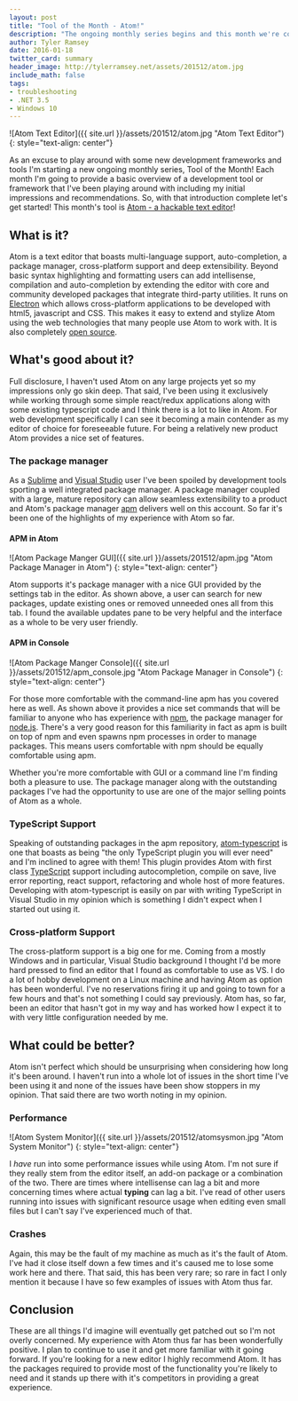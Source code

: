 ```yaml
---
layout: post
title: "Tool of the Month - Atom!"
description: "The ongoing monthly series begins and this month we're covering Atom"
author: Tyler Ramsey
date: 2016-01-18
twitter_card: summary
header_image: http://tylerramsey.net/assets/201512/atom.jpg
include_math: false
tags:
- troubleshooting
- .NET 3.5
- Windows 10
---
```


![Atom Text Editor]({{ site.url }}/assets/201512/atom.jpg "Atom Text Editor")
{: style="text-align: center"}

As an excuse to play around with some new development frameworks and tools I'm starting a new ongoing monthly series, Tool of the Month! Each month I'm going to provide a basic overview of a development tool or framework that I've been playing around with including my initial impressions and recommendations. So, with that introduction complete let's get started! This month's tool is [Atom - a hackable text editor](https://atom.io/)!


## What is it?

Atom is a text editor that boasts multi-language support, auto-completion, a package manager, cross-platform support and deep extensibility. Beyond basic syntax highlighting and formatting users can add intellisense, compilation and auto-completion by extending the editor with core and community developed packages that integrate third-party utilities. It runs on [Electron](http://electron.atom.io/) which allows cross-platform applications to be developed with html5, javascript and CSS. This makes it easy to extend and stylize Atom using the web technologies that many people use Atom to work with. It is also completely [open source](https://github.com/atom/atom).

<!-- excerpt -->

## What's good about it?

Full disclosure, I haven't used Atom on any large projects yet so my impressions only go skin deep. That said, I've been using it exclusively while working through some simple react/redux applications along with some existing typescript code and I think there is a lot to like in Atom. For web development specifically I can see it becoming a main contender as my editor of choice for foreseeable future. For being a relatively new product Atom provides a nice set of features.

### The package manager

As a [Sublime](http://www.sublimetext.com/) and [Visual Studio](https://www.visualstudio.com) user I've been spoiled by development tools sporting a well integrated package manager. A package manager coupled with a large, mature repository can allow seamless extensibility to a product and Atom's package manager [apm](https://github.com/atom/apm) delivers well on this account. So far it's been one of the highlights of my experience with Atom so far.

#### APM in Atom
![Atom Package Manger GUI]({{ site.url }}/assets/201512/apm.jpg "Atom Package Manager in Atom")
{: style="text-align: center"}

Atom supports it's package manager with a nice GUI provided by the settings tab in the editor. As shown above, a user can search for new packages, update existing ones or removed unneeded ones all from this tab. I found the available updates pane to be very helpful and the interface as a whole to be very user friendly.

#### APM in Console

![Atom Package Manger Console]({{ site.url }}/assets/201512/apm_console.jpg "Atom Package Manager in Console")
{: style="text-align: center"}

For those more comfortable with the command-line apm has you covered here as well. As shown above it provides a nice set commands that will be familiar to anyone who has experience with [npm](https://www.npmjs.com/), the package manager for [node.js](https://nodejs.org/en/). There's a very good reason for this familiarity in fact as apm is built on top of npm and even spawns npm processes in order to manage packages. This means users comfortable with npm should be equally comfortable using apm.

Whether you're more comfortable with GUI or a command line I'm finding both a pleasure to use. The package manager along with the outstanding packages I've had the opportunity to use are one of the major selling points of Atom as a whole.

### TypeScript Support

Speaking of outstanding packages in the apm repository, [atom-typescript](https://atom.io/packages/atom-typescript) is one that boasts as being "the only TypeScript plugin you will ever need" and I'm inclined to agree with them! This plugin provides Atom with first class [TypeScript](http://www.typescriptlang.org/) support including autocompletion, compile on save, live error reporting, react support, refactoring and whole host of more features. Developing with atom-typescript is easily on par with writing TypeScript in Visual Studio in my opinion which is something I didn't expect when I started out using it.

### Cross-platform Support

The cross-platform support is a big one for me. Coming from a mostly Windows and in particular, Visual Studio background I thought I'd be more hard pressed to find an editor that I found as comfortable to use as VS. I do a lot of hobby development on a Linux machine and having Atom as option has been wonderful. I've no reservations firing it up and going to town for a few hours and that's not something I could say previously. Atom has, so far, been an editor that hasn't got in my way and has worked how I expect it to with very little configuration needed by me.

## What could be better?

Atom isn't perfect which should be unsurprising when considering how long it's been around. I haven't run into a whole lot of issues in the short time I've been using it and none of the issues have been show stoppers in my opinion. That said there are two worth noting in my opinion.

### Performance

![Atom System Monitor]({{ site.url }}/assets/201512/atomsysmon.jpg "Atom System Monitor")
{: style="text-align: center"}

I *have* run into some performance issues while using Atom. I'm not sure if they really stem from the editor itself, an add-on package or a combination of the two. There are times where intellisense can lag a bit and more concerning times where actual **typing** can lag a bit. I've read of other users running into issues with significant resource usage when editing even small files but I can't say I've experienced much of that.

### Crashes

Again, this may be the fault of my machine as much as it's the fault of Atom. I've had it close itself down a few times and it's caused me to lose some work here and there. That said, this has been very rare; so rare in fact I only mention it because I have so few examples of issues with Atom thus far.

## Conclusion

These are all things I'd imagine will eventually get patched out so I'm not overly concerned. My experience with Atom thus far has been wonderfully positive. I plan to continue to use it and get more familiar with it going forward. If you're looking for a new editor I highly recommend Atom. It has the packages required to provide most of the functionality you're likely to need and it stands up there with it's competitors in providing a great experience.
